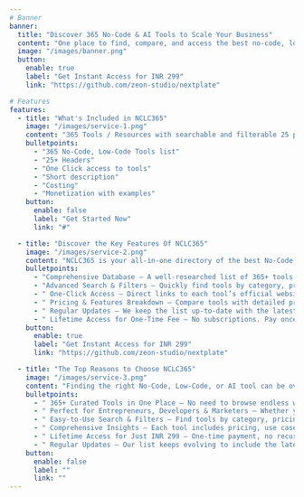 ```yaml
---
# Banner
banner:
  title: "Discover 365 No-Code & AI Tools to Scale Your Business"
  content: "One place to find, compare, and access the best no-code, low-code, and AI tools for automation, website building, marketing, and more."
  image: "/images/banner.png"
  button:
    enable: true
    label: "Get Instant Access for INR 299"
    link: "https://github.com/zeon-studio/nextplate"

# Features
features:
  - title: "What's Included in NCLC365"
    image: "/images/service-1.png"
    content: "365 Tools / Resources with searchable and filterable 25 parameters, suiting your need."
    bulletpoints:
      - "365 No-Code, Low-Code Tools list"
      - "25+ Headers"
      - "One Click access to tools"
      - "Short description"
      - "Costing"
      - "Monetization with examples"
    button:
      enable: false
      label: "Get Started Now"
      link: "#"

  - title: "Discover the Key Features Of NCLC365"
    image: "/images/service-2.png"
    content: "NCLC365 is your all-in-one directory of the best No-Code, Low-Code, and AI tools. Whether you're an entrepreneur, developer, or marketer, our carefully curated list of 365+ tools ensures you find the perfect solution for your needs."
    bulletpoints:
      - "Comprehensive Database – A well-researched list of 365+ tools for automation, website building, AI, and more."
      - "Advanced Search & Filters – Quickly find tools by category, price, or feature."
      - " One-Click Access – Direct links to each tool’s official website for easy exploration."
      - " Pricing & Features Breakdown – Compare tools with detailed pricing, free plans, and premium features."
      - " Regular Updates – We keep the list up-to-date with the latest industry trends."
      - " Lifetime Access for One-Time Fee – No subscriptions. Pay once, get unlimited updates!"
    button:
      enable: true
      label: "Get Instant Access for INR 299"
      link: "https://github.com/zeon-studio/nextplate"

  - title: "The Top Reasons to Choose NCLC365"
    image: "/images/service-3.png"
    content: "Finding the right No-Code, Low-Code, or AI tool can be overwhelming. NCLC365 simplifies the process by offering a curated, structured, and ready-to-use list of 365+ tools, saving you hours of research."
    bulletpoints:
      - " 365+ Curated Tools in One Place – No need to browse endless websites; we’ve done the hard work for you."
      - " Perfect for Entrepreneurs, Developers & Marketers – Whether you’re building, automating, or scaling, we have the right tools for you."
      - " Easy-to-Use Search & Filters – Find tools by category, pricing, features, and more."
      - " Comprehensive Insights – Each tool includes pricing, use cases, and quick descriptions to help you decide fast."
      - " Lifetime Access for Just INR 299 – One-time payment, no recurring fees."
      - " Regular Updates – Our list keeps evolving to include the latest and best tools."
    button:
      enable: false
      label: ""
      link: ""
---
```

